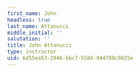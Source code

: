 ```yaml
---
first_name: John
headless: true
last_name: Attanucci
middle_initial: ''
salutation: ''
title: John Attanucci
type: instructor
uid: 6d55ea53-2046-bbc7-5584-944788c9025e
---
```


